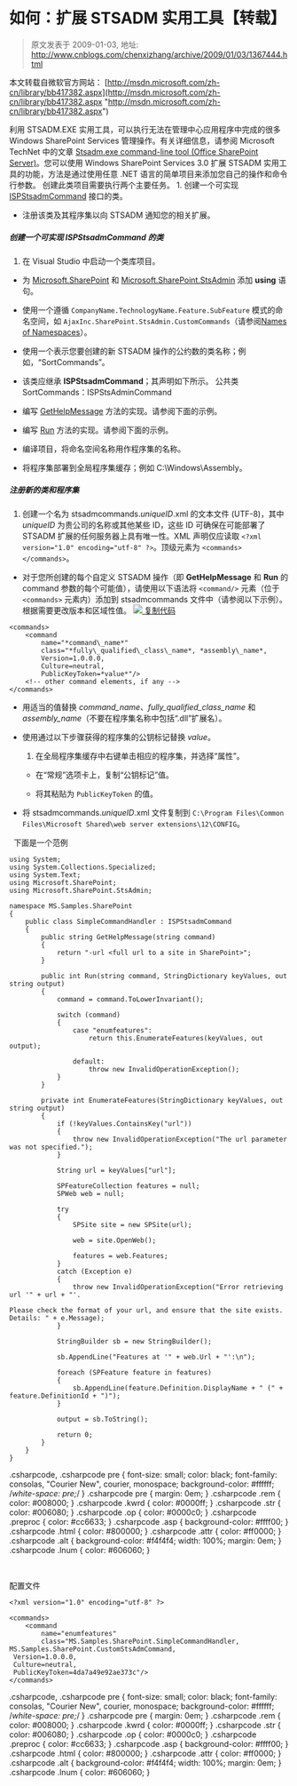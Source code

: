 # 如何：扩展 STSADM 实用工具【转载】 
> 原文发表于 2009-01-03, 地址: http://www.cnblogs.com/chenxizhang/archive/2009/01/03/1367444.html 


本文转载自微软官方网站： [http://msdn.microsoft.com/zh-cn/library/bb417382.aspx](http://msdn.microsoft.com/zh-cn/library/bb417382.aspx "http://msdn.microsoft.com/zh-cn/library/bb417382.aspx")

 利用 STSADM.EXE 实用工具，可以执行无法在管理中心应用程序中完成的很多 Windows SharePoint Services 管理操作。有关详细信息，请参阅 Microsoft TechNet 中的文章 [Stsadm.exe command-line tool (Office SharePoint Server)](http://technet2.microsoft.com/Office/en-us/library/188f006d-aa66-4784-a65b-a31822aa13f71033.mspx)。您可以使用 Windows SharePoint Services 3.0 扩展 STSADM 实用工具的功能，方法是通过使用任意 .NET 语言的简单项目来添加您自己的操作和命令行参数。 创建此类项目需要执行两个主要任务。 1. 创建一个可实现 [ISPStsadmCommand](http://msdn.microsoft.com/zh-cn/library/microsoft.sharepoint.stsadmin.ispstsadmcommand.aspx) 接口的类。

- 注册该类及其程序集以向 STSADM 通知您的相关扩展。

 ##### 创建一个可实现 ISPStsadmCommand 的类

 1. 在 Visual Studio 中启动一个类库项目。

- 为 [Microsoft.SharePoint](http://msdn.microsoft.com/zh-cn/library/microsoft.sharepoint.aspx) 和 [Microsoft.SharePoint.StsAdmin](http://msdn.microsoft.com/zh-cn/library/microsoft.sharepoint.stsadmin.aspx) 添加 **using** 语句。

- 使用一个遵循 `CompanyName.TechnologyName.Feature.SubFeature` 模式的命名空间，如 `AjaxInc.SharePoint.StsAdmin.CustomCommands`（请参阅[Names of Namespaces](http://msdn.microsoft.com/zh-cn/library/ms229026.aspx)）。

- 使用一个表示您要创建的新 STSADM 操作的公约数的类名称；例如，“SortCommands”。

- 该类应继承 **ISPStsadmCommand**；其声明如下所示。 公共类 SortCommands：ISPStsAdminCommand

 - 编写 [GetHelpMessage](http://msdn.microsoft.com/zh-cn/library/microsoft.sharepoint.stsadmin.ispstsadmcommand.gethelpmessage.aspx) 方法的实现。请参阅下面的示例。

- 编写 [Run](http://msdn.microsoft.com/zh-cn/library/microsoft.sharepoint.stsadmin.ispstsadmcommand.run.aspx) 方法的实现。请参阅下面的示例。

- 编译项目，将命名空间名称用作程序集的名称。

- 将程序集部署到全局程序集缓存；例如 C:\Windows\Assembly。

 ##### 注册新的类和程序集

 1. 创建一个名为 stsadmcommands.*uniqueID*.xml 的文本文件 (UTF-8)，其中 *uniqueID* 为贵公司的名称或其他某些 ID，这些 ID 可确保在可能部署了 STSADM 扩展的任何服务器上具有唯一性。XML 声明仅应读取 `<?xml version="1.0" encoding="utf-8" ?>`。顶级元素为 `<commands></commands>`。

- 对于您所创建的每个自定义 STSADM 操作（即 **GetHelpMessage** 和 **Run** 的 command 参数的每个可能值），请使用以下语法将 `<command/>` 元素（位于 `<commands>` 元素内）添加到 stsadmcommands 文件中（请参阅以下示例）。根据需要更改版本和区域性值。 [![](http://i.msdn.microsoft.com/Global/Images/clear.gif) 复制代码](http://msdn.microsoft.com/)
```
<commands>
    <command 
        name="*command\_name*" 
        class="*fully\_qualified\_class\_name*, *assembly\_name*, 
        Version=1.0.0.0, 
        Culture=neutral, 
        PublicKeyToken=*value*"/>
    <!-- other command elements, if any -->
</commands>
```

- 用适当的值替换 *command\_name*、*fully\_qualified\_class\_name* 和 *assembly\_name*（不要在程序集名称中包括“.dll”扩展名）。

- 使用通过以下步骤获得的程序集的公钥标记替换 *value*。

	1. 在全局程序集缓存中右键单击相应的程序集，并选择“属性”。
	
	- 在“常规”选项卡上，复制“公钥标记”值。
	
	- 将其粘贴为 `PublicKeyToken` 的值。
- 将 stsadmcommands.*uniqueID*.xml 文件复制到 `C:\Program Files\Common Files\Microsoft Shared\web server extensions\12\CONFIG`。


  下面是一个范例
```
using System;
using System.Collections.Specialized;
using System.Text;
using Microsoft.SharePoint;
using Microsoft.SharePoint.StsAdmin;

namespace MS.Samples.SharePoint
{
    public class SimpleCommandHandler : ISPStsadmCommand
    {
        public string GetHelpMessage(string command)
        {
            return "-url <full url to a site in SharePoint>";
        }

        public int Run(string command, StringDictionary keyValues, out string output)
        {
            command = command.ToLowerInvariant();

            switch (command)
            {
                case "enumfeatures":
                    return this.EnumerateFeatures(keyValues, out output);

                default:
                    throw new InvalidOperationException();
            }
        }

        private int EnumerateFeatures(StringDictionary keyValues, out string output)
        {
            if (!keyValues.ContainsKey("url"))
            {
                throw new InvalidOperationException("The url parameter was not specified.");
            }

            String url = keyValues["url"];

            SPFeatureCollection features = null;
            SPWeb web = null;

            try
            {
                SPSite site = new SPSite(url);

                web = site.OpenWeb();

                features = web.Features;
            }
            catch (Exception e)
            {
                throw new InvalidOperationException("Error retrieving url '" + url + "'. 
```

```
Please check the format of your url, and ensure that the site exists. Details: " + e.Message);
            }

            StringBuilder sb = new StringBuilder();

            sb.AppendLine("Features at '" + web.Url + "':\n");

            foreach (SPFeature feature in features)
            {
                sb.AppendLine(feature.Definition.DisplayName + " (" + feature.DefinitionId + ")");
            }
            
            output = sb.ToString();

            return 0;
        }
    }
}
```

.csharpcode, .csharpcode pre
{
 font-size: small;
 color: black;
 font-family: consolas, "Courier New", courier, monospace;
 background-color: #ffffff;
 /*white-space: pre;*/
}
.csharpcode pre { margin: 0em; }
.csharpcode .rem { color: #008000; }
.csharpcode .kwrd { color: #0000ff; }
.csharpcode .str { color: #006080; }
.csharpcode .op { color: #0000c0; }
.csharpcode .preproc { color: #cc6633; }
.csharpcode .asp { background-color: #ffff00; }
.csharpcode .html { color: #800000; }
.csharpcode .attr { color: #ff0000; }
.csharpcode .alt 
{
 background-color: #f4f4f4;
 width: 100%;
 margin: 0em;
}
.csharpcode .lnum { color: #606060; }

 


配置文件


```
<?xml version="1.0" encoding="utf-8" ?>

<commands>
    <command 
        name="enumfeatures" 
        class="MS.Samples.SharePoint.SimpleCommandHandler, MS.Samples.SharePoint.CustomStsAdmCommand, 
 Version=1.0.0.0, 
 Culture=neutral, 
 PublicKeyToken=4da7a49e92ae373c"/>
</commands>
```

.csharpcode, .csharpcode pre
{
 font-size: small;
 color: black;
 font-family: consolas, "Courier New", courier, monospace;
 background-color: #ffffff;
 /*white-space: pre;*/
}
.csharpcode pre { margin: 0em; }
.csharpcode .rem { color: #008000; }
.csharpcode .kwrd { color: #0000ff; }
.csharpcode .str { color: #006080; }
.csharpcode .op { color: #0000c0; }
.csharpcode .preproc { color: #cc6633; }
.csharpcode .asp { background-color: #ffff00; }
.csharpcode .html { color: #800000; }
.csharpcode .attr { color: #ff0000; }
.csharpcode .alt 
{
 background-color: #f4f4f4;
 width: 100%;
 margin: 0em;
}
.csharpcode .lnum { color: #606060; }








